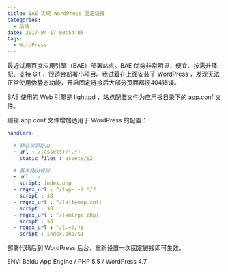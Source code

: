 ```yaml
---
title: BAE 实现 WordPress 固定链接
categories:
  - 后端
date: 2017-04-17 00:54:05
tags:
  - WordPress
---
```


最近试用百度应用引擎（BAE）部署站点。BAE 优势非常明显，便宜、按需升降配、支持 Git ，很适合部署小项目。我试着在上面安装了 WordPress ，发现无法正常使用伪静态功能，开启固定链接后大部分页面都报404错误。

<!-- more -->

BAE 使用的 Web 引擎是 lighttpd ，站点配置文件为应用根目录下的 app.conf 文件。

编辑 app.conf 文件增加适用于 WordPress 的配置：

``` yaml
handlers:

  # 静态资源路由
  - url : /(assets)/(.*)
    static_files : assets/$2

  # 基本路由规则
  - url : /
    script: index.php
  - regex_url : ^/(wp-.+).*/?
    script : $0
  - regex_url : ^/(sitemap.xml)
    script : $0
  - regex_url : ^/(xmlrpc.php)
    script : $0
  - regex_url : ^/(.+)/?$
    script : index.php/$1
```

部署代码后到 WordPress 后台，重新设置一次固定链接即可生效。

ENV: Baidu App Engine / PHP 5.5 / WordPress 4.7